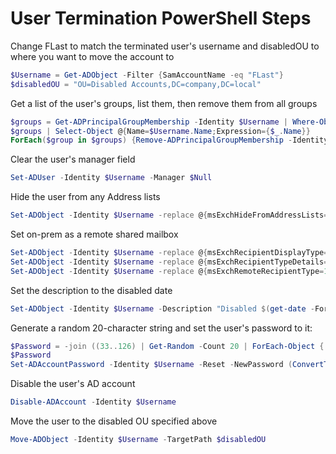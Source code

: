 # User Termination PowerShell Steps

Change FLast to match the terminated user's username and disabledOU to where you want to move the account to

```PowerShell
$Username = Get-ADObject -Filter {SamAccountName -eq "FLast"}
$disabledOU = "OU=Disabled Accounts,DC=company,DC=local"
```

Get a list of the user's groups, list them, then remove them from all groups

```PowerShell
$groups = Get-ADPrincipalGroupMembership -Identity $Username | Where-Object -Property "Name" -ne "Domain Users"
$groups | Select-Object @{Name=$Username.Name;Expression={$_.Name}}
ForEach($group in $groups) {Remove-ADPrincipalGroupMembership -Identity $Username -MemberOf $group.Sid -Confirm:$False}
```

Clear the user's manager field

```PowerShell
Set-ADUser -Identity $Username -Manager $Null
```

Hide the user from any Address lists

```PowerShell
Set-ADObject -Identity $Username -replace @{msExchHideFromAddressLists=$true;}
```

Set on-prem as a remote shared mailbox

```PowerShell
Set-ADObject -Identity $Username -replace @{msExchRecipientDisplayType=-2147483642;}
Set-ADObject -Identity $Username -replace @{msExchRecipientTypeDetails=34359738368;}
Set-ADObject -Identity $Username -replace @{msExchRemoteRecipientType=100;}
```

Set the description to the disabled date

```PowerShell
Set-ADObject -Identity $Username -Description "Disabled $(get-date -Format 'yyyy/MM/dd')"
```

Generate a random 20-character string and set the user's password to it:

```PowerShell
$Password = -join ((33..126) | Get-Random -Count 20 | ForEach-Object {[char]$_})
$Password
Set-ADAccountPassword -Identity $Username -Reset -NewPassword (ConvertTo-SecureString -AsPlainText -String $Password -Force)
```

Disable the user's AD account

```PowerShell
Disable-ADAccount -Identity $Username
```

Move the user to the disabled OU specified above

```PowerShell
Move-ADObject -Identity $Username -TargetPath $disabledOU
```
